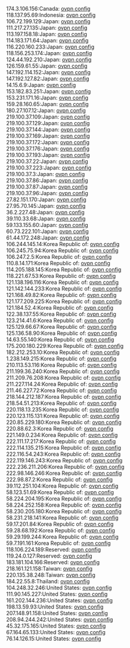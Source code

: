 174.3.106.156:Canada: [ovpn config](vpn/174_3_106_156.ovpn)  
118.137.95.69:Indonesia: [ovpn config](vpn/118_137_95_69.ovpn)  
106.72.199.129:Japan: [ovpn config](vpn/106_72_199_129.ovpn)  
111.217.27.135:Japan: [ovpn config](vpn/111_217_27_135.ovpn)  
113.197.158.18:Japan: [ovpn config](vpn/113_197_158_18.ovpn)  
114.183.171.64:Japan: [ovpn config](vpn/114_183_171_64.ovpn)  
116.220.160.233:Japan: [ovpn config](vpn/116_220_160_233.ovpn)  
118.156.253.174:Japan: [ovpn config](vpn/118_156_253_174.ovpn)  
124.44.192.210:Japan: [ovpn config](vpn/124_44_192_210.ovpn)  
126.159.61.55:Japan: [ovpn config](vpn/126_159_61_55.ovpn)  
147.192.114.152:Japan: [ovpn config](vpn/147_192_114_152.ovpn)  
147.192.127.82:Japan: [ovpn config](vpn/147_192_127_82.ovpn)  
14.15.6.9:Japan: [ovpn config](vpn/14_15_6_9.ovpn)  
153.182.83.251:Japan: [ovpn config](vpn/153_182_83_251.ovpn)  
153.231.171.16:Japan: [ovpn config](vpn/153_231_171_16.ovpn)  
159.28.160.65:Japan: [ovpn config](vpn/159_28_160_65.ovpn)  
180.27.107.12:Japan: [ovpn config](vpn/180_27_107_12.ovpn)  
219.100.37.109:Japan: [ovpn config](vpn/219_100_37_109.ovpn)  
219.100.37.129:Japan: [ovpn config](vpn/219_100_37_129.ovpn)  
219.100.37.144:Japan: [ovpn config](vpn/219_100_37_144.ovpn)  
219.100.37.169:Japan: [ovpn config](vpn/219_100_37_169.ovpn)  
219.100.37.172:Japan: [ovpn config](vpn/219_100_37_172.ovpn)  
219.100.37.176:Japan: [ovpn config](vpn/219_100_37_176.ovpn)  
219.100.37.193:Japan: [ovpn config](vpn/219_100_37_193.ovpn)  
219.100.37.22:Japan: [ovpn config](vpn/219_100_37_22.ovpn)  
219.100.37.223:Japan: [ovpn config](vpn/219_100_37_223.ovpn)  
219.100.37.3:Japan: [ovpn config](vpn/219_100_37_3.ovpn)  
219.100.37.86:Japan: [ovpn config](vpn/219_100_37_86.ovpn)  
219.100.37.87:Japan: [ovpn config](vpn/219_100_37_87.ovpn)  
219.100.37.96:Japan: [ovpn config](vpn/219_100_37_96.ovpn)  
27.82.151.170:Japan: [ovpn config](vpn/27_82_151_170.ovpn)  
27.95.70.145:Japan: [ovpn config](vpn/27_95_70_145.ovpn)  
36.2.227.48:Japan: [ovpn config](vpn/36_2_227_48.ovpn)  
39.110.33.68:Japan: [ovpn config](vpn/39_110_33_68.ovpn)  
59.133.155.60:Japan: [ovpn config](vpn/59_133_155_60.ovpn)  
60.73.222.101:Japan: [ovpn config](vpn/60_73_222_101.ovpn)  
61.44.172.248:Japan: [ovpn config](vpn/61_44_172_248.ovpn)  
106.244.145.14:Korea Republic of: [ovpn config](vpn/106_244_145_14.ovpn)  
106.245.75.94:Korea Republic of: [ovpn config](vpn/106_245_75_94.ovpn)  
106.247.2.5:Korea Republic of: [ovpn config](vpn/106_247_2_5.ovpn)  
110.8.14.171:Korea Republic of: [ovpn config](vpn/110_8_14_171.ovpn)  
114.205.188.145:Korea Republic of: [ovpn config](vpn/114_205_188_145.ovpn)  
118.221.67.53:Korea Republic of: [ovpn config](vpn/118_221_67_53.ovpn)  
121.138.196.116:Korea Republic of: [ovpn config](vpn/121_138_196_116.ovpn)  
121.142.144.233:Korea Republic of: [ovpn config](vpn/121_142_144_233.ovpn)  
121.168.49.82:Korea Republic of: [ovpn config](vpn/121_168_49_82.ovpn)  
121.177.209.225:Korea Republic of: [ovpn config](vpn/121_177_209_225.ovpn)  
121.184.52.4:Korea Republic of: [ovpn config](vpn/121_184_52_4.ovpn)  
122.38.137.55:Korea Republic of: [ovpn config](vpn/122_38_137_55.ovpn)  
123.214.41.6:Korea Republic of: [ovpn config](vpn/123_214_41_6.ovpn)  
125.129.66.67:Korea Republic of: [ovpn config](vpn/125_129_66_67.ovpn)  
125.136.58.90:Korea Republic of: [ovpn config](vpn/125_136_58_90.ovpn)  
14.63.55.140:Korea Republic of: [ovpn config](vpn/14_63_55_140.ovpn)  
175.200.180.229:Korea Republic of: [ovpn config](vpn/175_200_180_229.ovpn)  
182.212.253.10:Korea Republic of: [ovpn config](vpn/182_212_253_10.ovpn)  
1.238.149.215:Korea Republic of: [ovpn config](vpn/1_238_149_215.ovpn)  
210.113.53.116:Korea Republic of: [ovpn config](vpn/210_113_53_116.ovpn)  
211.199.36.240:Korea Republic of: [ovpn config](vpn/211_199_36_240.ovpn)  
211.209.76.208:Korea Republic of: [ovpn config](vpn/211_209_76_208.ovpn)  
211.227.114.24:Korea Republic of: [ovpn config](vpn/211_227_114_24.ovpn)  
211.46.227.72:Korea Republic of: [ovpn config](vpn/211_46_227_72.ovpn)  
218.144.212.187:Korea Republic of: [ovpn config](vpn/218_144_212_187.ovpn)  
218.54.51.213:Korea Republic of: [ovpn config](vpn/218_54_51_213.ovpn)  
220.118.13.235:Korea Republic of: [ovpn config](vpn/220_118_13_235.ovpn)  
220.123.115.131:Korea Republic of: [ovpn config](vpn/220_123_115_131.ovpn)  
220.85.229.180:Korea Republic of: [ovpn config](vpn/220_85_229_180.ovpn)  
220.88.62.3:Korea Republic of: [ovpn config](vpn/220_88_62_3.ovpn)  
221.149.0.234:Korea Republic of: [ovpn config](vpn/221_149_0_234.ovpn)  
222.111.17.217:Korea Republic of: [ovpn config](vpn/222_111_17_217.ovpn)  
222.114.135.215:Korea Republic of: [ovpn config](vpn/222_114_135_215.ovpn)  
222.116.54.243:Korea Republic of: [ovpn config](vpn/222_116_54_243.ovpn)  
222.119.146.243:Korea Republic of: [ovpn config](vpn/222_119_146_243.ovpn)  
222.236.211.206:Korea Republic of: [ovpn config](vpn/222_236_211_206.ovpn)  
222.98.146.246:Korea Republic of: [ovpn config](vpn/222_98_146_246.ovpn)  
222.98.87.2:Korea Republic of: [ovpn config](vpn/222_98_87_2.ovpn)  
39.112.251.104:Korea Republic of: [ovpn config](vpn/39_112_251_104.ovpn)  
58.123.51.69:Korea Republic of: [ovpn config](vpn/58_123_51_69.ovpn)  
58.224.204.195:Korea Republic of: [ovpn config](vpn/58_224_204_195.ovpn)  
58.224.252.158:Korea Republic of: [ovpn config](vpn/58_224_252_158.ovpn)  
58.230.205.180:Korea Republic of: [ovpn config](vpn/58_230_205_180.ovpn)  
58.231.218.141:Korea Republic of: [ovpn config](vpn/58_231_218_141.ovpn)  
59.17.201.84:Korea Republic of: [ovpn config](vpn/59_17_201_84.ovpn)  
59.28.68.192:Korea Republic of: [ovpn config](vpn/59_28_68_192.ovpn)  
59.29.199.244:Korea Republic of: [ovpn config](vpn/59_29_199_244.ovpn)  
59.7.191.161:Korea Republic of: [ovpn config](vpn/59_7_191_161.ovpn)  
118.106.224.189:Reserved: [ovpn config](vpn/118_106_224_189.ovpn)  
119.24.0.127:Reserved: [ovpn config](vpn/119_24_0_127.ovpn)  
183.181.104.166:Reserved: [ovpn config](vpn/183_181_104_166.ovpn)  
218.161.121.158:Taiwan: [ovpn config](vpn/218_161_121_158.ovpn)  
220.135.38.248:Taiwan: [ovpn config](vpn/220_135_38_248.ovpn)  
184.22.55.8:Thailand: [ovpn config](vpn/184_22_55_8.ovpn)  
104.248.32.246:United States: [ovpn config](vpn/104_248_32_246.ovpn)  
111.90.145.227:United States: [ovpn config](vpn/111_90_145_227.ovpn)  
161.202.144.236:United States: [ovpn config](vpn/161_202_144_236.ovpn)  
198.13.59.93:United States: [ovpn config](vpn/198_13_59_93.ovpn)  
207.148.91.158:United States: [ovpn config](vpn/207_148_91_158.ovpn)  
208.94.244.242:United States: [ovpn config](vpn/208_94_244_242.ovpn)  
45.32.175.165:United States: [ovpn config](vpn/45_32_175_165.ovpn)  
67.164.65.133:United States: [ovpn config](vpn/67_164_65_133.ovpn)  
76.14.126.15:United States: [ovpn config](vpn/76_14_126_15.ovpn)  
